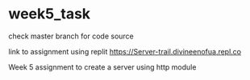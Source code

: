 # week5_task
check master branch for  code source

link to  assignment using replit 
https://Server-trail.divineenofua.repl.co


Week 5 assignment to create a server using http module
